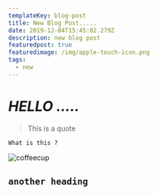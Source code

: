 ```yaml
---
templateKey: blog-post
title: New Blog Post.....
date: 2019-12-04T15:45:02.279Z
description: new blog post
featuredpost: true
featuredimage: /img/apple-touch-icon.png
tags:
  - new
---
```

# **_HELLO ....._**



> This is a quote

```
What is this ?
```

![coffeecup](/img/apple-touch-icon.png "Coffee Cup")

## `another heading`
